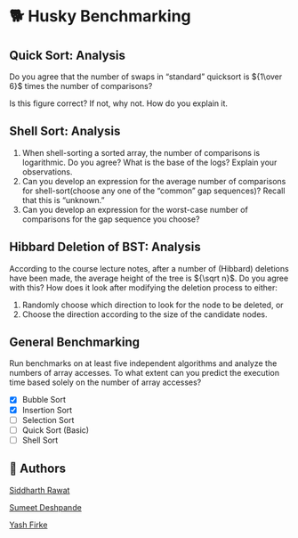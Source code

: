 # :dog2: Husky Benchmarking

## Quick Sort: Analysis

Do you agree that the number of swaps in “standard” quicksort is ${1\over 6}$ times the number of comparisons?

Is this figure correct? If not, why not. How do you explain it.

## Shell Sort: Analysis

1. When shell-sorting a sorted array, the number of comparisons is logarithmic. Do you agree? What is the base of the logs? Explain your observations.
2. Can you develop an expression for the average number of comparisons for shell-sort(choose any one of the “common” gap sequences)? Recall that this is “unknown.”
3. Can you develop an expression for the worst-case number of comparisons for the gap sequence you choose?

## Hibbard Deletion of BST: Analysis

According to the course lecture notes, after a number of (Hibbard) deletions have been made, the average height of the tree is ${\sqrt n}$.
Do you agree with this? How does it look after modifying the deletion process to either:
1. Randomly choose which direction to look for the node to be deleted, or
2. Choose the direction according to the size of the candidate nodes.

## General Benchmarking

Run benchmarks on at least five independent algorithms and analyze the numbers of array accesses.
To what extent can you predict the execution time based solely on the number of array accesses?

- [x] Bubble Sort
- [x] Insertion Sort
- [ ] Selection Sort
- [ ] Quick Sort (Basic)
- [ ] Shell Sort

## :busts_in_silhouette: Authors

[Siddharth Rawat](mailto:rawat.sid@northeastern.edu)

[Sumeet Deshpande](mailto:deshpande.su@northeastern.edu)

[Yash Firke](mailto:firke.y@northeastern.edu)
